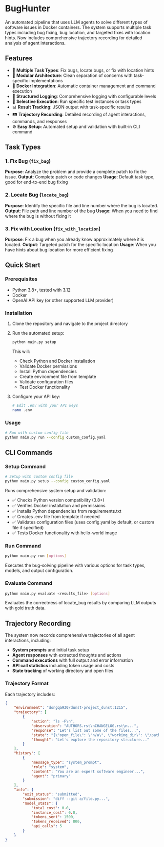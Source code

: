 # BugHunter

An automated pipeline that uses LLM agents to solve different types of software issues in Docker containers. The system supports multiple task types including bug fixing, bug location, and targeted fixes with location hints. Now includes comprehensive trajectory recording for detailed analysis of agent interactions.

## Features

- 🤖 **Multiple Task Types**: Fix bugs, locate bugs, or fix with location hints
- 🔧 **Modular Architecture**: Clean separation of concerns with task-specific implementations
- 🐳 **Docker Integration**: Automatic container management and command execution
- 📝 **Structured Logging**: Comprehensive logging with configurable levels
- 🎯 **Selective Execution**: Run specific test instances or task types
- 📊 **Result Tracking**: JSON output with task-specific results
- 🛤️ **Trajectory Recording**: Detailed recording of agent interactions, commands, and responses
- ⚙️ **Easy Setup**: Automated setup and validation with built-in CLI command

## Task Types

### 1. Fix Bug (`fix_bug`)
**Purpose**: Analyze the problem and provide a complete patch to fix the issue.
**Output**: Complete patch or code changes
**Usage**: Default task type, good for end-to-end bug fixing

### 2. Locate Bug (`locate_bug`) 
**Purpose**: Identify the specific file and line number where the bug is located.
**Output**: File path and line number of the bug
**Usage**: When you need to find where the bug is without fixing it

### 3. Fix with Location (`fix_with_location`)
**Purpose**: Fix a bug when you already know approximately where it is located.
**Output**: Targeted patch for the specific location
**Usage**: When you have hints about bug location for more efficient fixing

## Quick Start

### Prerequisites

- Python 3.8+, tested with 3.12
- Docker
- OpenAI API key (or other supported LLM provider)

### Installation

1. Clone the repository and navigate to the project directory

2. Run the automated setup:
   ```bash
   python main.py setup
   ```
   
   This will:
   - Check Python and Docker installation
   - Validate Docker permissions
   - Install Python dependencies
   - Create environment file from template
   - Validate configuration files
   - Test Docker functionality

3. Configure your API key:
   ```bash
   # Edit .env with your API keys
   nano .env
   ```

### Usage

```bash
# Run with custom config file
python main.py run --config custom_config.yaml
```

## CLI Commands

### Setup Command
```bash
# Setup with custom config file
python main.py setup --config custom_config.yaml
```

Runs comprehensive system setup and validation:
- ✅ Checks Python version compatibility (3.8+)
- ✅ Verifies Docker installation and permissions
- ✅ Installs Python dependencies from requirements.txt
- ✅ Creates .env file from template if needed
- ✅ Validates configuration files (uses config.yaml by default, or custom file if specified)
- ✅ Tests Docker functionality with hello-world image

### Run Command
```bash
python main.py run [options]
```

Executes the bug-solving pipeline with various options for task types, models, and output configuration.

### Evaluate Command
```bash
python main.py evaluate <results_file> [options]
```

Evaluates the correctness of locate_bug results by comparing LLM outputs with gold truth data.

## Trajectory Recording

The system now records comprehensive trajectories of all agent interactions, including:

- **System prompts** and initial task setup
- **Agent responses** with extracted thoughts and actions
- **Command executions** with full output and error information
- **API call statistics** including token usage and costs
- **State tracking** of working directory and open files

### Trajectory Format

Each trajectory includes:
```json
{
    "environment": "dongqa930/dunst-project_dunst:1215",
    "trajectory": [
        {
            "action": "ls -F\n",
            "observation": "AUTHORS.rst\nCHANGELOG.rst\n...",
            "response": "Let's list out some of the files...",
            "state": "{\"open_file\": \"n/a\", \"working_dir\": \"/path\"}",
            "thought": "Let's explore the repository structure..."
        }
    ],
    "history": [
        {
            "message_type": "system_prompt",
            "role": "system", 
            "content": "You are an expert software engineer...",
            "agent": "primary"
        }
    ],
    "info": {
        "exit_status": "submitted",
        "submission": "diff --git a/file.py...",
        "model_stats": {
            "total_cost": 0.0,
            "instance_cost": 0.0,
            "tokens_sent": 1500,
            "tokens_received": 800,
            "api_calls": 5
        }
    }
}
```
